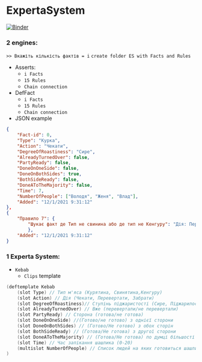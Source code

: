 # ExpertaSystem

[![Binder](https://mybinder.org/badge_logo.svg)](https://mybinder.org/v2/gh/Kirito56/ExpertaSystem/HEAD)

### 2 engines:
`>> Вкажіть кількість фактів = i` `create folder ES with Facts and Rules`
* Asserts:
	* `i Facts` 
	* `15 Rules` 
	* `Chain connection`
* DefFact 
	* `i Facts` 
	* `15 Rules` 
	* `Chain connection`
* JSON example 
```json 
{
	"Fact-id": 0,
	"Type": "Курка",
	"Action": "Чекати",
	"DegreeOfRoastiness": "Сире",
	"AlreadyTurnedOver": false,
	"PartyReady": false,
	"DoneOnOneSide": false,
	"DoneOnBothSides": true,
	"BothSideReady": false,
	"DoneAToTheMajority": false,
	"Time": 7,
	"NumberOfPeople": ["Володя", "Женя", "Влад"],
	"Added": "12/1/2021 9:31:12"
},
{
	"Правило 7": {
		"Шукає факт де Тип не свинина або де тип не Кенгуру": "Дія: Перевернути"
		},
	"Added": "12/1/2021 9:31:12"
}
```

### 1 Experta System:
* `Kebab`
	* `Clips` template
```c#
(deftemplate Kebab
	(slot Type) // Тип м'яса (Курятина, Свинятина,Кенгуру)
	(slot Action) // Дія (Чекати, Перевертати, Забрати)
	(slot DegreeOfRoastiness)// Ступінь піджаристості (Сире, Піджарилось, Готове, Згоріло)
	(slot AlreadyTurnedOver) // Вже (перевертали/не перевертали)
	(slot PartyReady) // Сторона (готова/не готова)
	(slot DoneOnOneSide) //(Готово/не готово) з однієї сторони
	(slot DoneOnBothSides) // (Готово/Не готово) з обох сторін
	(slot BothSideReady) // (Готова/Не готова) з другої сторони
	(slot DoneAToTheMajority) // (Готова/Не готова) по думці більшості
	(slot Time) // Час запікання шашлика (0-20)
	(multislot NumberOfPeople) // Список людей на яких готовиться шашлик
)
```
